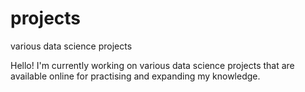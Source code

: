 # projects
various data science projects


Hello! I'm currently working on various data science projects that are available online for practising and expanding my knowledge.
